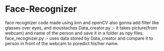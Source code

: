 # Face-Recognizer
face recognizer code made using knn and openCV also gonna add filter like glasses over eyes, and moustaches
Data_creator.py :- it takes picture(from webcam) and name of the person and save it in a folder as npy files.
face_recognizer.py :- uses data stored by Data_creator and compare it to person in front of the webcam to poredict his/her name.


